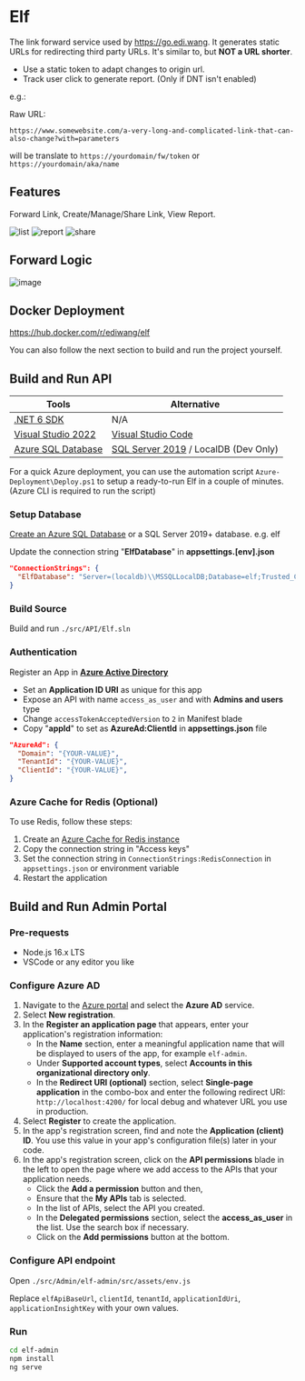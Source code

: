 # Elf

The link forward service used by https://go.edi.wang. It generates static URLs for redirecting third party URLs. It's similar to, but **NOT a URL shorter**. 

- Use a static token to adapt changes to origin url.
- Track user click to generate report. (Only if DNT isn't enabled)

e.g.:

Raw URL:
```
https://www.somewebsite.com/a-very-long-and-complicated-link-that-can-also-change?with=parameters
```

will be translate to `https://yourdomain/fw/token` or `https://yourdomain/aka/name`

## Features

Forward Link, Create/Manage/Share Link, View Report.

![list](https://user-images.githubusercontent.com/3304703/165056093-ca7231b5-16d2-4089-902f-8361cbe8b270.png)
![report](https://user-images.githubusercontent.com/3304703/164459162-74c9ad15-85a6-4015-a0f7-55f6ef8c4dcd.png)
![share](https://user-images.githubusercontent.com/3304703/164199595-4b746a3c-0cd2-412e-bfb5-7cb86acc95df.png)

## Forward Logic

![image](https://ediwang.cdn.moonglade.blog/web-assets/lf/LinkForwarder-FW.png)

## Docker Deployment

https://hub.docker.com/r/ediwang/elf

You can also follow the next section to build and run the project yourself.

## Build and Run API

Tools | Alternative
--- | ---
[.NET 6 SDK](http://dot.net) | N/A
[Visual Studio 2022](https://visualstudio.microsoft.com/) | [Visual Studio Code](https://code.visualstudio.com/)
[Azure SQL Database](https://azure.microsoft.com/en-us/services/sql-database/) | [SQL Server 2019](https://www.microsoft.com/en-us/sql-server/sql-server-2019) / LocalDB (Dev Only)

For a quick Azure deployment, you can use the automation script ```Azure-Deployment\Deploy.ps1``` to setup a ready-to-run Elf in a couple of minutes. (Azure CLI is required to run the script)

### Setup Database

[Create an Azure SQL Database](https://docs.microsoft.com/en-us/azure/sql-database/sql-database-single-database-get-started?WT.mc_id=AZ-MVP-5002809) or a SQL Server 2019+ database. e.g. elf

Update the connection string "**ElfDatabase**" in **appsettings.[env].json**

```json
"ConnectionStrings": {
  "ElfDatabase": "Server=(localdb)\\MSSQLLocalDB;Database=elf;Trusted_Connection=True;"
}
```
### Build Source

Build and run `./src/API/Elf.sln`

### Authentication

Register an App in **[Azure Active Directory]((https://azure.microsoft.com/en-us/services/active-directory/))**
- Set an **Application ID URI** as unique for this app
- Expose an API with name `access_as_user` and with **Admins and users** type
- Change `accessTokenAcceptedVersion` to `2` in Manifest blade
- Copy "**appId**" to set as **AzureAd:ClientId** in **appsettings.json** file

```json
"AzureAd": {
  "Domain": "{YOUR-VALUE}",
  "TenantId": "{YOUR-VALUE}",
  "ClientId": "{YOUR-VALUE}",
}
```

### Azure Cache for Redis (Optional)

To use Redis, follow these steps:

1. Create an [Azure Cache for Redis instance](https://docs.microsoft.com/en-us/azure/azure-cache-for-redis/cache-overview?WT.mc_id=AZ-MVP-5002809)
2. Copy the connection string in "Access keys"
3. Set the connection string in `ConnectionStrings:RedisConnection` in `appsettings.json` or environment variable
4. Restart the application

## Build and Run Admin Portal

### Pre-requests

- Node.js 16.x LTS
- VSCode or any editor you like

### Configure Azure AD

1. Navigate to the [Azure portal](https://portal.azure.com) and select the **Azure AD** service.
2. Select **New registration**.
3. In the **Register an application page** that appears, enter your application's registration information:
   - In the **Name** section, enter a meaningful application name that will be displayed to users of the app, for example `elf-admin`.
   - Under **Supported account types**, select **Accounts in this organizational directory only**.
   - In the **Redirect URI (optional)** section, select **Single-page application** in the combo-box and enter the following redirect URI: `http://localhost:4200/` for local debug and whatever URL you use in production.
4. Select **Register** to create the application.
5. In the app's registration screen, find and note the **Application (client) ID**. You use this value in your app's configuration file(s) later in your code.
6. In the app's registration screen, click on the **API permissions** blade in the left to open the page where we add access to the APIs that your application needs.
   - Click the **Add a permission** button and then,
   - Ensure that the **My APIs** tab is selected.
   - In the list of APIs, select the API you created.
   - In the **Delegated permissions** section, select the **access_as_user** in the list. Use the search box if necessary.
   - Click on the **Add permissions** button at the bottom.
   
### Configure API endpoint

Open `./src/Admin/elf-admin/src/assets/env.js`

Replace `elfApiBaseUrl`, `clientId`, `tenantId`, `applicationIdUri`, `applicationInsightKey` with your own values.

### Run

```bash
cd elf-admin
npm install
ng serve
```
